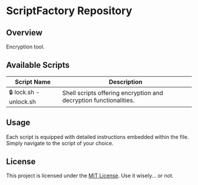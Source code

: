 # ScriptFactory Repository

## Overview

Encryption tool.

## Available Scripts

| Script Name                | Description                                                       |
|----------------------------|-------------------------------------------------------------------|
| 🔒 lock.sh - unlock.sh     | Shell scripts offering encryption and decryption functionalities.  |

## Usage

Each script is equipped with detailed instructions embedded within the file. Simply navigate to the script of your choice.

## License

This project is licensed under the [MIT License](LICENSE). Use it wisely... or not.
